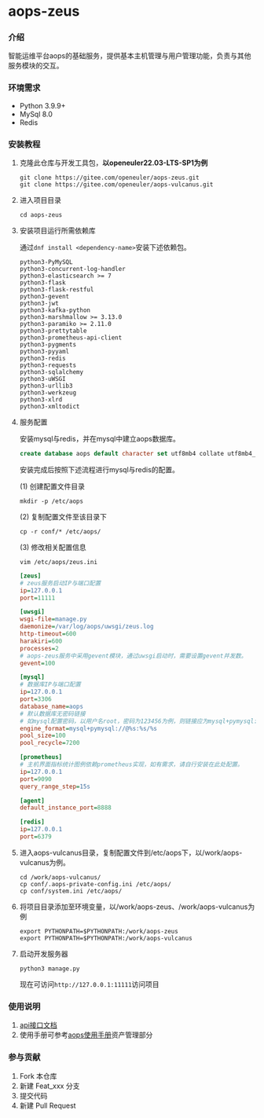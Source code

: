 # aops-zeus

### 介绍
智能运维平台aops的基础服务，提供基本主机管理与用户管理功能，负责与其他服务模块的交互。

### 环境需求
+ Python 3.9.9+
+ MySql 8.0
+ Redis


### 安装教程

1. 克隆此仓库与开发工具包，**以openeuler22.03-LTS-SP1为例**

   ```shell
   git clone https://gitee.com/openeuler/aops-zeus.git
   git clone https://gitee.com/openeuler/aops-vulcanus.git
   ```

2. 进入项目目录

   ```shell
   cd aops-zeus
   ```

3. 安装项目运行所需依赖库

   通过`dnf install <dependency-name>`安装下述依赖包。

   ```shell
   python3-PyMySQL
   python3-concurrent-log-handler
   python3-elasticsearch >= 7    
   python3-flask
   python3-flask-restful
   python3-gevent
   python3-jwt
   python3-kafka-python
   python3-marshmallow >= 3.13.0
   python3-paramiko >= 2.11.0
   python3-prettytable
   python3-prometheus-api-client
   python3-pygments
   python3-pyyaml
   python3-redis
   python3-requests
   python3-sqlalchemy
   python3-uWSGI
   python3-urllib3
   python3-werkzeug
   python3-xlrd
   python3-xmltodict
   ```

4. 服务配置

   安装mysql与redis，并在mysql中建立aops数据库。

   ```sql
   create database aops default character set utf8mb4 collate utf8mb4_bin;
   ```

   安装完成后按照下述流程进行mysql与redis的配置。

   (1) 创建配置文件目录

   ```
   mkdir -p /etc/aops
   ```

   (2) 复制配置文件至该目录下

   ```
   cp -r conf/* /etc/aops/
   ```

   (3) 修改相关配置信息

   ```
   vim /etc/aops/zeus.ini
   ```

   ```ini
   [zeus]
   # zeus服务启动IP与端口配置
   ip=127.0.0.1
   port=11111
   
   [uwsgi]
   wsgi-file=manage.py
   daemonize=/var/log/aops/uwsgi/zeus.log
   http-timeout=600
   harakiri=600
   processes=2
   # aops-zeus服务中采用gevent模块，通过uwsgi启动时，需要设置gevent并发数。
   gevent=100
   
   [mysql]
   # 数据库IP与端口配置
   ip=127.0.0.1
   port=3306
   database_name=aops
   # 默认数据库无密码链接
   # 如mysql配置密码，以用户名root，密码为123456为例，则链接应为mysql+pymysql://root:123456@%s:%s/%s
   engine_format=mysql+pymysql://@%s:%s/%s
   pool_size=100
   pool_recycle=7200
   
   [prometheus]
   # 主机界面指标统计图例依赖prometheus实现，如有需求，请自行安装在此处配置。
   ip=127.0.0.1
   port=9090
   query_range_step=15s
   
   [agent]
   default_instance_port=8888
   
   [redis]
   ip=127.0.0.1
   port=6379
   ```

5. 进入aops-vulcanus目录，复制配置文件到/etc/aops下，以/work/aops-vulcanus为例。

   ```shell
   cd /work/aops-vulcanus/ 
   cp conf/.aops-private-config.ini /etc/aops/
   cp conf/system.ini /etc/aops/
   ```

6. 将项目目录添加至环境变量，以/work/aops-zeus、/work/aops-vulcanus为例

   ```
   export PYTHONPATH=$PYTHONPATH:/work/aops-zeus
   export PYTHONPATH=$PYTHONPATH:/work/aops-vulcanus
   ```

7. 启动开发服务器

   ```
   python3 manage.py
   ```

   现在可访问`http://127.0.0.1:11111`访问项目

### 使用说明

1. [api接口文档](https://gitee.com/openeuler/aops-zeus/blob/master/doc/design/aops-zeus%E6%8E%A5%E5%8F%A3%E6%96%87%E6%A1%A3.yaml)
2. 使用手册可参考[aops使用手册](https://gitee.com/openeuler/docs/blob/stable2-22.03_LTS_SP2/docs/zh/docs/A-Ops/AOps%E6%99%BA%E8%83%BD%E5%AE%9A%E4%BD%8D%E6%A1%86%E6%9E%B6%E4%BD%BF%E7%94%A8%E6%89%8B%E5%86%8C.md)资产管理部分

### 参与贡献

1.  Fork 本仓库
2.  新建 Feat_xxx 分支
3.  提交代码
4.  新建 Pull Request